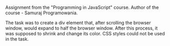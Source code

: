 Assignment from the "Programming in JavaScript" course. Author of the course - Samuraj Programowania.

The task was to create a div element that, after scrolling the browser window, would expand to half the browser window. After this process, it was supposed to shrink and change its color. CSS styles could not be used in the task.